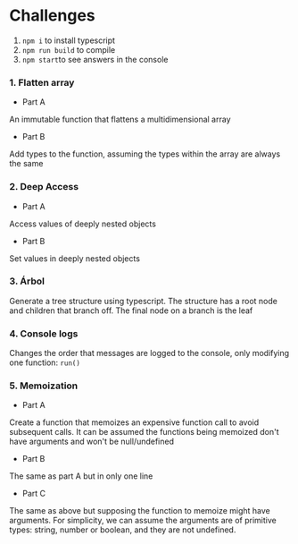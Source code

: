 # Challenges

1. `npm i` to install typescript
2. `npm run build` to compile
3. `npm start`to see answers in the console

### 1. Flatten array

- Part A

An immutable function that flattens a multidimensional array

- Part B

Add types to the function, assuming the types within the array are always the same

### 2. Deep Access

- Part A

Access values of deeply nested objects

- Part B

Set values in deeply nested objects

### 3. Árbol

Generate a tree structure using typescript. The structure has a root node and children that branch off. The final node on a branch is the leaf

### 4. Console logs

Changes the order that messages are logged to the console, only modifying one function: `run()`

### 5. Memoization

- Part A

Create a function that memoizes an expensive function call to avoid subsequent calls. It can be assumed the functions being memoized don't have arguments and won't be null/undefined

- Part B

The same as part A but in only one line

- Part C

The same as above but supposing the function to memoize might have arguments. For simplicity, we can assume the arguments are of primitive types: string, number or boolean, and they are not undefined.
